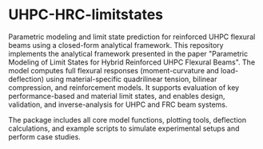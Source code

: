 # UHPC-HRC-limitstates
Parametric modeling and limit state prediction for reinforced UHPC flexural beams using a closed-form analytical framework.
This repository implements the analytical framework presented in the paper "Parametric Modeling of Limit States for Hybrid Reinforced UHPC Flexural Beams". The model computes full flexural responses (moment-curvature and load-deflection) using material-specific quadrilinear tension, bilinear compression, and reinforcement models. It supports evaluation of key performance-based and material limit states, and enables design, validation, and inverse-analysis for UHPC and FRC beam systems.

The package includes all core model functions, plotting tools, deflection calculations, and example scripts to simulate experimental setups and perform case studies.
